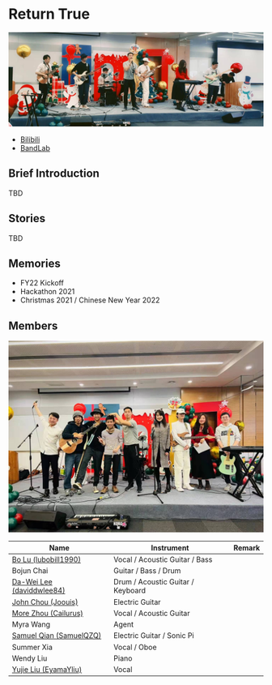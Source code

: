 # Return True

![ReturnTrue2](README.assets/ReturnTrue2.jpg)

* [Bilibili](https://space.bilibili.com/1526622975)
* [BandLab](https://www.bandlab.com/band/return_true)

## Brief Introduction

TBD

## Stories

TBD

## Memories

* FY22 Kickoff
* Hackathon 2021
* Christmas 2021 / Chinese New Year 2022

## Members

![ReturnTrue1](README.assets/ReturnTrue1.jpg)

| Name                                                         | Instrument                        | Remark |
| ------------------------------------------------------------ | --------------------------------- | ------ |
| [Bo Lu (lubobill1990)](https://github.com/lubobill1990)      | Vocal / Acoustic Guitar / Bass    |        |
| Bojun Chai                                                   | Guitar / Bass / Drum              |        |
| [Da-Wei Lee (daviddwlee84)](https://github.com/daviddwlee84) | Drum / Acoustic Guitar / Keyboard |        |
| [John Chou (Joouis)](https://github.com/joouis)              | Electric Guitar                   |        |
| [More Zhou (Cailurus)](https://github.com/Cailurus)          | Vocal / Acoustic Guitar           |        |
| Myra Wang                                                    | Agent                             |        |
| [Samuel Qian (SamuelQZQ)](https://github.com/SamuelQZQ)      | Electric Guitar / Sonic Pi        |        |
| Summer Xia                                                   | Vocal / Oboe                      |        |
| Wendy Liu                                                    | Piano                             |        |
| [Yujie Liu (EyamaYliu)](https://github.com/EyamaYliu)        | Vocal                             |        |
